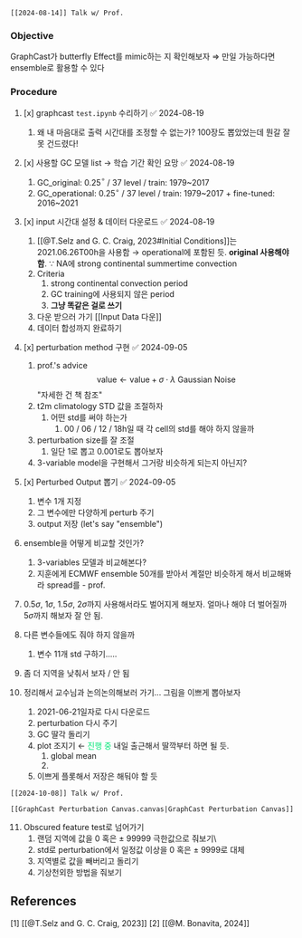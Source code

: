 ```ad-note
[[2024-08-14]] Talk w/ Prof.
```
### Objective
GraphCast가 butterfly Effect를 mimic하는 지 확인해보자
$\Rightarrow$ 만일 가능하다면 ensemble로 활용할 수 있다
### Procedure
1. [x] graphcast `test.ipynb` 수리하기 ✅ 2024-08-19
	1. 왜 내 마음대로 출력 시간대를 조정할 수 없는가? 
	   100장도 뽑았었는데 뭔갈 잘못 건드렸다!
	   
2. [x] 사용할 GC 모델 list $\rightarrow$ 학습 기간 확인 요망 ✅ 2024-08-19
	1. GC_original: 0.25$^\circ$ / 37 level / train: 1979~2017
	2. GC_operational:  0.25$^\circ$ / 37 level / train: 1979~2017 + fine-tuned: 2016~2021
	   
3. [x] input 시간대 설정 & 데이터 다운로드 ✅ 2024-08-19
	1. [[@T.Selz and G. C. Craig, 2023#Initial Conditions]]는 2021.06.26T00h을 사용함 $\rightarrow$ operational에 포함된 듯. **original 사용해야 함**.
	   $\because$ NA에 strong continental summertime convection
	2. Criteria
		1. strong continental convection period
		2. GC training에 사용되지 않은 period
		3. **그냥 똑같은 걸로 쓰기**
	3. 다운 받으러 가기
	   [[Input Data 다운]]
	4. 데이터 합성까지 완료하기
	   
4. [x] perturbation method 구현 ✅ 2024-09-05
	1. prof.'s advice
	   $$\textsf{value} \leftarrow \textsf{value} + \sigma \cdot \lambda \textsf{ Gaussian Noise} $$
	   "자세한 건 책 참조"
	2. t2m climatology STD 값을 조절하자
		1. 어떤 std를 써야 하는가
			1. 00 / 06 / 12 / 18h일 때 각 cell의 std를 해야 하지 않을까
	3. perturbation size를 잘 조절
		1. 일단 1로 뽑고 0.001로도 뽑아보자
	4. 3-variable model을 구현해서 그거랑 비슷하게 되는지 아닌지?
	   
5. [x] Perturbed Output 뽑기 ✅ 2024-09-05
	1. 변수 1개 지정
	2. 그 변수에만 다양하게 perturb 주기
	3. output 저장 (let's say "ensemble")   
	   
6. ensemble을 어떻게 비교할 것인가?
	1. 3-variables 모델과 비교해본다?
	2. 지훈에게 ECMWF ensemble 50개를 받아서 계절만 비슷하게 해서 비교해봐라 spread를 - prof. 
7. 0.5$\sigma$, 1$\sigma$, 1.5$\sigma$, 2$\sigma$까지 사용해서라도 벌어지게 해보자. 얼마나 해야 더 벌어질까 
	5$\sigma$까지 해보자
	잘 안 됨.
8. 다른 변수들에도 줘야 하지 않을까
	1. 변수 11개 std 구하기.....
9. 좀 더 지역을 낮춰서 보자 / 안 됨
10. 정리해서 교수님과 논의논의해보러 가기... 그림을 이쁘게 뽑아보자 
	1. 2021-06-21일자로 다시 다운로드
	2. perturbation 다시 주기
	3. GC 딸각 돌리기
	4. plot 조지기  $\leftarrow$ <font color="#00e676">진행 중</font> 내일 출근해서 딸깍부터 하면 될 듯.
		1. global mean
		2. 
	5. 이쁘게 플롯해서 저장은 해둬야 할 듯
	   
	   
```ad-note
[[2024-10-08]] Talk w/ Prof.

[[GraphCast Perturbation Canvas.canvas|GraphCast Perturbation Canvas]]
```
11. Obscured feature test로 넘어가기
	1. 랜덤 지역에 값을 0 혹은 $\pm$ 99999 극한값으로 줘보기\
	2. std로 perturbation에서 일정값 이상을 0 혹은 $\pm$ 9999로 대체
	3. 지역별로 값을 빼버리고 돌리기
	4. 기상천외한 방법을 줘보기

## References
[1] [[@T.Selz and G. C. Craig, 2023]]
[2] [[@M. Bonavita, 2024]]
